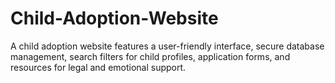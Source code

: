 # Child-Adoption-Website
A child adoption website features a user-friendly interface, secure database management, search filters for child profiles, application forms, and resources for legal and emotional support.
